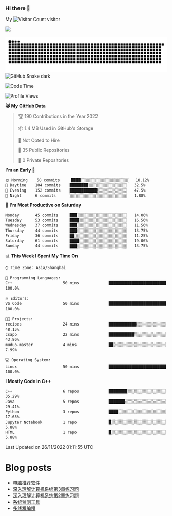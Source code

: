 ### Hi there 👋

My ![Visitor Count](https://profile-counter.glitch.me/bugcat9/count.svg) visitor
<!--
**bugcat9/bugcat9** is a ✨ _special_ ✨ repository because its `README.md` (this file) appears on your GitHub profile.

Here are some ideas to get you started:

- 🔭 I’m currently working on ...
- 🌱 I’m currently learning ...
- 👯 I’m looking to collaborate on ...
- 🤔 I’m looking for help with ...
- 💬 Ask me about ...
- 📫 How to reach me: ...
- 😄 Pronouns: ...
- ⚡ Fun fact: ...
-->
![](https://github-readme-stats.vercel.app/api?username=bugcat9)

![GitHub Snake Light](https://raw.githubusercontent.com/bugcat9/bugcat9/output/github-contribution-grid-snake.svg#gh-light-mode-only)
![GitHub Snake dark](github-snake-dark.svg#gh-dark-mode-only)


<!--START_SECTION:waka-->
![Code Time](http://img.shields.io/badge/Code%20Time-684%20hrs%2048%20mins-blue)

![Profile Views](http://img.shields.io/badge/Profile%20Views-8-blue)

**🐱 My GitHub Data** 

> 🏆 190 Contributions in the Year 2022
 > 
> 📦 1.4 MB Used in GitHub's Storage 
 > 
> 🚫 Not Opted to Hire
 > 
> 📜 35 Public Repositories 
 > 
> 🔑 0 Private Repositories  
 > 
**I'm an Early 🐤** 

```text
🌞 Morning    58 commits     ████░░░░░░░░░░░░░░░░░░░░░   18.12% 
🌆 Daytime    104 commits    ████████░░░░░░░░░░░░░░░░░   32.5% 
🌃 Evening    152 commits    ████████████░░░░░░░░░░░░░   47.5% 
🌙 Night      6 commits      ░░░░░░░░░░░░░░░░░░░░░░░░░   1.88%

```
📅 **I'm Most Productive on Saturday** 

```text
Monday       45 commits     ███░░░░░░░░░░░░░░░░░░░░░░   14.06% 
Tuesday      53 commits     ████░░░░░░░░░░░░░░░░░░░░░   16.56% 
Wednesday    37 commits     ███░░░░░░░░░░░░░░░░░░░░░░   11.56% 
Thursday     44 commits     ███░░░░░░░░░░░░░░░░░░░░░░   13.75% 
Friday       36 commits     ██░░░░░░░░░░░░░░░░░░░░░░░   11.25% 
Saturday     61 commits     ████░░░░░░░░░░░░░░░░░░░░░   19.06% 
Sunday       44 commits     ███░░░░░░░░░░░░░░░░░░░░░░   13.75%

```


📊 **This Week I Spent My Time On** 

```text
⌚︎ Time Zone: Asia/Shanghai

💬 Programming Languages: 
C++                      50 mins             █████████████████████████   100.0%

🔥 Editors: 
VS Code                  50 mins             █████████████████████████   100.0%

🐱‍💻 Projects: 
recipes                  24 mins             ████████████░░░░░░░░░░░░░   48.15% 
csapp                    22 mins             ███████████░░░░░░░░░░░░░░   43.86% 
muduo-master             4 mins              ██░░░░░░░░░░░░░░░░░░░░░░░   7.99%

💻 Operating System: 
Linux                    50 mins             █████████████████████████   100.0%

```

**I Mostly Code in C++** 

```text
C++                      6 repos             ████████░░░░░░░░░░░░░░░░░   35.29% 
Java                     5 repos             ███████░░░░░░░░░░░░░░░░░░   29.41% 
Python                   3 repos             ████░░░░░░░░░░░░░░░░░░░░░   17.65% 
Jupyter Notebook         1 repo              █░░░░░░░░░░░░░░░░░░░░░░░░   5.88% 
HTML                     1 repo              █░░░░░░░░░░░░░░░░░░░░░░░░   5.88%

```



 Last Updated on 26/11/2022 01:11:55 UTC
<!--END_SECTION:waka-->
# Blog posts
<!-- BLOG-POST-LIST:START -->
- [电脑推荐软件](https://bugcat.top/2022/10/26/%E5%85%B6%E4%BB%96/%E7%94%B5%E8%84%91%E6%8E%A8%E8%8D%90%E8%BD%AF%E4%BB%B6/)
- [深入理解计算机系统第3章练习题](https://bugcat.top/2022/10/25/%E6%B7%B1%E5%85%A5%E7%90%86%E8%A7%A3%E8%AE%A1%E7%AE%97%E6%9C%BA%E7%B3%BB%E7%BB%9F/%E6%B7%B1%E5%85%A5%E7%90%86%E8%A7%A3%E8%AE%A1%E7%AE%97%E6%9C%BA%E7%B3%BB%E7%BB%9F%E7%AC%AC3%E7%AB%A0%E7%BB%83%E4%B9%A0%E9%A2%98/)
- [深入理解计算机系统第2章练习题](https://bugcat.top/2022/10/09/%E6%B7%B1%E5%85%A5%E7%90%86%E8%A7%A3%E8%AE%A1%E7%AE%97%E6%9C%BA%E7%B3%BB%E7%BB%9F/%E6%B7%B1%E5%85%A5%E7%90%86%E8%A7%A3%E8%AE%A1%E7%AE%97%E6%9C%BA%E7%B3%BB%E7%BB%9F%E7%AC%AC2%E7%AB%A0%E7%BB%83%E4%B9%A0%E9%A2%98/)
- [系统监测工具](https://bugcat.top/2022/09/29/Linux/%E7%B3%BB%E7%BB%9F%E7%9B%91%E6%B5%8B%E5%B7%A5%E5%85%B7/)
- [多线程编程](https://bugcat.top/2022/09/18/Linux/%E5%A4%9A%E7%BA%BF%E7%A8%8B%E7%BC%96%E7%A8%8B/)
<!-- BLOG-POST-LIST:END -->
